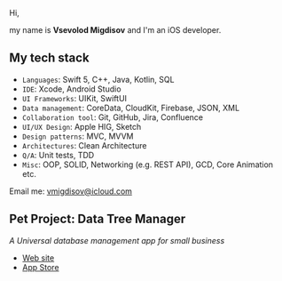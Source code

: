 Hi,

my name is **Vsevolod Migdisov** and I'm an iOS developer.

## My tech stack

- `Languages`: Swift 5, C++, Java, Kotlin, SQL
- `IDE`: Xcode, Android Studio
- `UI Frameworks`: UIKit, SwiftUI
- `Data management`: CoreData, CloudKit, Firebase, JSON, XML
- `Collaboration tool`: Git, GitHub, Jira, Confluence
- `UI/UX Design`: Apple HIG, Sketch
- `Design patterns`: MVC, MVVM
- `Architectures`: Clean Architecture
- `Q/A`: Unit tests, TDD
- `Misc`:	OOP, SOLID, Networking (e.g. REST API), GCD, Core Animation etc.

Email me: [vmigdisov@icloud.com](mailto:vmigdisov@icloud.com)

## Pet Project: Data Tree Manager
*A Universal database management app for small business*
- [Web site](https://data-tree.app)
- [App Store](https://apps.apple.com/us/app/id1527102683)

